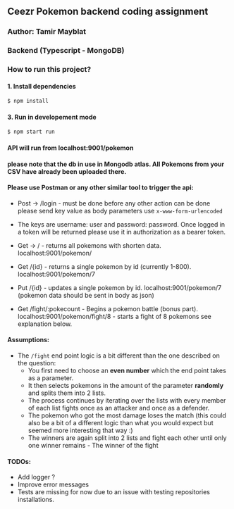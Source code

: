 ## Ceezr Pokemon backend coding assignment

### Author: Tamir Mayblat

### Backend (Typescript - MongoDB)

### How to run this project?

#### 1. Install dependencies

```bash
$ npm install
```

#### 3. Run in developement mode

```bash
$ npm start run
```

#### API will run from localhost:9001/pokemon

#### please note that the db in use in Mongodb atlas. All Pokemons from your CSV have already been uploaded there.

#### Please use Postman or any other similar tool to trigger the api:

* Post -> /login - must be done before any other action can be done please send key value as body parameters use ```x-www-form-urlencoded```
* The keys are username: user and password: password. Once logged in a token will be returned please use it in authorization as a bearer token.

* Get -> / - returns all pokemons with shorten data. localhost:9001/pokemon/
* Get /{id} - returns a single pokemon by id (currently 1-800). localhost:9001/pokemon/7
* Put /{id} - updates a single pokemon by id. localhost:9001/pokemon/7 (pokemon data should be sent in body as json)
* Get /fight/:pokecount - Begins a pokemon battle (bonus part).     localhost:9001/pokemon/fight/8 - starts a fight of 8 pokemons see explanation below.  

#### Assumptions:
* The ```/fight``` end point logic is a bit different than the one described on the question: 
  * You first need to choose an **even number** which the end point takes as a parameter.
  * It then selects pokemons in the amount of the parameter **randomly** and splits them into 2 lists.
  * The process continues by iterating over the lists with every member of each list fights once as an attacker and once as a defender.
  * The pokemon who got the most damage loses the match (this could also be a bit of a different logic than what you would expect but seemed more interesting that way :)
  * The winners are again split into 2 lists and fight each other until only one winner remains - The winner of the fight

#### TODOs:
* Add logger ?
* Improve error messages
* Tests are missing for now due to an issue with testing repositories installations.